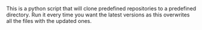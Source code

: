 This is a python script that will clone predefined repositories to a predefined directory. Run it every time you want the latest versions as this overwrites all the files with the updated ones.
